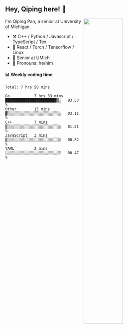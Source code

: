 

## Hey, Qiping here! :wave:

[<img align="right" width="50%" src="https://github-readme-stats.vercel.app/api?username=ppppqp&theme=dark&show_icons=true">](https://metrics.lecoq.io/ppppqp?template=classic)


I'm Qiping Pan, a senior at University of Michigan.

-   :hammer_and_pick: C++ / Python / Javascript / TypeScript / Tex
-   :pencil: React / Torch / Tensorflow / Linux 
-   :seedling: Senior at UMich
-   :man: Pronouns: he/him



#### :bar_chart: Weekly coding time

<!--START_SECTION:waka-->
```text
Total: 7 hrs 50 mins

Go           7 hrs 33 mins   ███████████████████████▒░   93.53 % 
Other        15 mins         ▓░░░░░░░░░░░░░░░░░░░░░░░░   03.11 % 
C++          7 mins          ▒░░░░░░░░░░░░░░░░░░░░░░░░   01.51 % 
JavaScript   3 mins          ▒░░░░░░░░░░░░░░░░░░░░░░░░   00.82 % 
YAML         2 mins          ░░░░░░░░░░░░░░░░░░░░░░░░░   00.47 % 
```
<!--END_SECTION:waka-->
